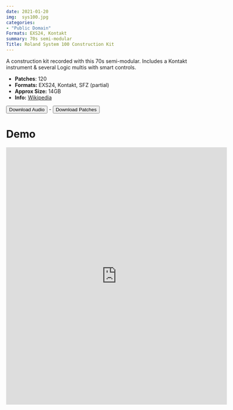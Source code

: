 ```yaml
---
date: 2021-01-20
img:  sys100.jpg
categories: 
- "Public Domain"
Formats: EXS24, Kontakt
summary: 70s semi-modular 
Title: Roland System 100 Construction Kit
---
```


A construction kit recorded with this 70s semi-modular. Includes a Kontakt instrument & several Logic multis with smart controls.

-   **Patches**: 120
-   **Formats:** EXS24, Kontakt, SFZ (partial)
-   **Approx Size:** 14GB
-   **Info:** [Wikipedia](https://en.wikipedia.org/wiki/Roland_System_100)

<div class="buttons"> <a href="https://www.dropbox.com/sh/quuxgpyqd8bbba8/AADagGRUP6UGlLYKOklm7o03a?dl=0"> <button>Download Audio</button></a> - <a href="https://github.com/publicsamples/Roland-System-100-Construction-Kit"> <button>Download Patches</button></a></div>



# Demo

<iframe width="600" height="700" src="https://www.modularsamples.com/Demos/demos/sys101.html" frameborder="0" allow="accelerometer; autoplay; clipboard-write; encrypted-media; gyroscope; picture-in-picture" allowfullscreen></iframe>



